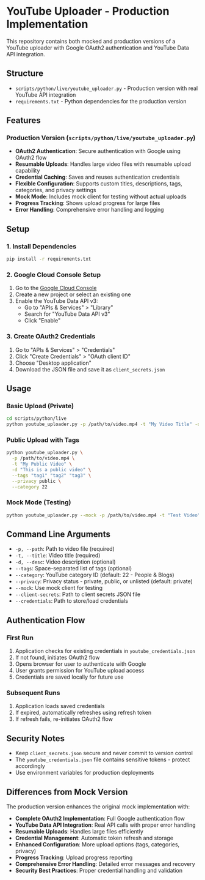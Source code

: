 # YouTube Uploader - Production Implementation

This repository contains both mocked and production versions of a YouTube uploader with Google OAuth2 authentication and YouTube Data API integration.

## Structure

- `scripts/python/live/youtube_uploader.py` - Production version with real YouTube API integration
- `requirements.txt` - Python dependencies for the production version

## Features

### Production Version (`scripts/python/live/youtube_uploader.py`)

- **OAuth2 Authentication**: Secure authentication with Google using OAuth2 flow
- **Resumable Uploads**: Handles large video files with resumable upload capability
- **Credential Caching**: Saves and reuses authentication credentials
- **Flexible Configuration**: Supports custom titles, descriptions, tags, categories, and privacy settings
- **Mock Mode**: Includes mock client for testing without actual uploads
- **Progress Tracking**: Shows upload progress for large files
- **Error Handling**: Comprehensive error handling and logging

## Setup

### 1. Install Dependencies

```bash
pip install -r requirements.txt
```

### 2. Google Cloud Console Setup

1. Go to the [Google Cloud Console](https://console.cloud.google.com/)
2. Create a new project or select an existing one
3. Enable the YouTube Data API v3:
   - Go to "APIs & Services" > "Library"
   - Search for "YouTube Data API v3"
   - Click "Enable"

### 3. Create OAuth2 Credentials

1. Go to "APIs & Services" > "Credentials"
2. Click "Create Credentials" > "OAuth client ID"
3. Choose "Desktop application"
4. Download the JSON file and save it as `client_secrets.json`

## Usage

### Basic Upload (Private)

```bash
cd scripts/python/live
python youtube_uploader.py -p /path/to/video.mp4 -t "My Video Title" -d "Video description"
```

### Public Upload with Tags

```bash
python youtube_uploader.py \
  -p /path/to/video.mp4 \
  -t "My Public Video" \
  -d "This is a public video" \
  --tags "tag1" "tag2" "tag3" \
  --privacy public \
  --category 22
```

### Mock Mode (Testing)

```bash
python youtube_uploader.py --mock -p /path/to/video.mp4 -t "Test Video"
```

## Command Line Arguments

- `-p, --path`: Path to video file (required)
- `-t, --title`: Video title (required)
- `-d, --desc`: Video description (optional)
- `--tags`: Space-separated list of tags (optional)
- `--category`: YouTube category ID (default: 22 - People & Blogs)
- `--privacy`: Privacy status - private, public, or unlisted (default: private)
- `--mock`: Use mock client for testing
- `--client-secrets`: Path to client secrets JSON file
- `--credentials`: Path to store/load credentials

## Authentication Flow

### First Run
1. Application checks for existing credentials in `youtube_credentials.json`
2. If not found, initiates OAuth2 flow
3. Opens browser for user to authenticate with Google
4. User grants permission for YouTube upload access
5. Credentials are saved locally for future use

### Subsequent Runs
1. Application loads saved credentials
2. If expired, automatically refreshes using refresh token
3. If refresh fails, re-initiates OAuth2 flow

## Security Notes

- Keep `client_secrets.json` secure and never commit to version control
- The `youtube_credentials.json` file contains sensitive tokens - protect accordingly
- Use environment variables for production deployments

## Differences from Mock Version

The production version enhances the original mock implementation with:

- **Complete OAuth2 Implementation**: Full Google authentication flow
- **YouTube Data API Integration**: Real API calls with proper error handling
- **Resumable Uploads**: Handles large files efficiently
- **Credential Management**: Automatic token refresh and storage
- **Enhanced Configuration**: More upload options (tags, categories, privacy)
- **Progress Tracking**: Upload progress reporting
- **Comprehensive Error Handling**: Detailed error messages and recovery
- **Security Best Practices**: Proper credential handling and validation
